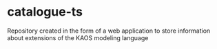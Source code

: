 # catalogue-ts

Repository created in the form of a web application to store information about extensions of the KAOS modeling language